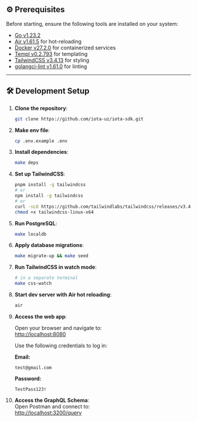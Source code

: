 ## ⚙️ Prerequisites

Before starting, ensure the following tools are installed on your system:

- [Go v1.23.2](https://golang.org/doc/install)
- [Air v1.61.5](https://github.com/cosmtrek/air#Installation) for hot-reloading
- [Docker v27.2.0](https://docs.docker.com/get-docker/) for containerized services
- [Templ v0.2.793](https://templ.guide/) for templating
- [TailwindCSS v3.4.13](https://tailwindcss.com/docs/installation) for styling
- [golangci-lint v1.61.0](https://golangci-lint.run/welcome/install/) for linting

---

## 🛠️ Development Setup

1. **Clone the repository**:
   ```bash
   git clone https://github.com/iota-uz/iota-sdk.git
   ```

2. **Make env file**:
   ```bash
   cp .env.example .env
   ```

3. **Install dependencies**:
   ```bash
   make deps
   ```

4. **Set up TailwindCSS**:
   ```bash
   pnpm install -g tailwindcss
   # or
   npm install -g tailwindcss
   # or
   curl -sLO https://github.com/tailwindlabs/tailwindcss/releases/v3.4.15/download/tailwindcss-linux-x64
   chmod +x tailwindcss-linux-x64
   ```

5. **Run PostgreSQL**:
   ```bash
   make localdb
   ```

6. **Apply database migrations**:
   ```bash
   make migrate-up && make seed
   ```

7. **Run TailwindCSS in watch mode**:
   ```bash
   # in a separate terminal
   make css-watch
   ```

8. **Start dev server with Air hot reloading**:
   ```bash
   air
   ```

9. **Access the web app**:

   Open your browser and navigate to:  
   [http://localhost:8080](http://localhost:8080)

   Use the following credentials to log in:

   **Email:**
   ```text
   test@gmail.com
   ```
   **Password:**
   ```text
   TestPass123!
   ```

10. **Access the GraphQL Schema**:  
    Open Postman and connect to:  
    [http://localhost:3200/query](http://localhost:3200/query)
